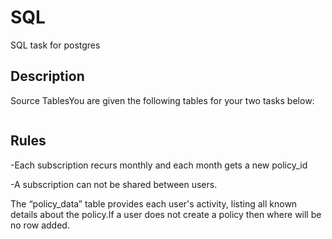 # SQL

SQL task for postgres

## Description

Source TablesYou are given the following tables for your two tasks below:

```bash

```

## Rules

-Each subscription recurs monthly and each month gets a new policy_id

-A subscription can not be shared between users.

The “policy_data” table provides each user's activity, listing all known details about the policy.If a user does not create a policy then where will be no row added.
